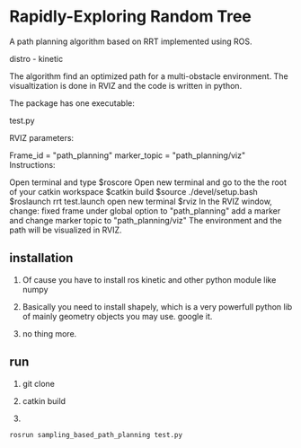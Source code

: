 # Rapidly-Exploring Random Tree


A path planning algorithm based on RRT implemented using ROS.

distro - kinetic 

The algorithm find an optimized path for a multi-obstacle environment. The visualtization is done in RVIZ and the code is written in python. 

The package has one executable: 

test.py

RVIZ parameters: 

Frame_id = "path_planning" 
marker_topic = "path_planning/viz" 
Instructions: 

Open terminal and type 
$roscore 
Open new terminal and go to the the root of your catkin workspace 
$catkin build 
$source ./devel/setup.bash 
$roslaunch rrt test.launch 
open new terminal 
$rviz
In the RVIZ window, change: 
fixed frame under global option to "path_planning" 
add a marker and change marker topic to "path_planning/viz" 
The environment and the path will be visualized in RVIZ. 

## installation

1. Of cause you have to install ros kinetic and other python module like numpy

2. Basically you need to install shapely, which is a very powerfull python lib of mainly geometry objects you may use. google it.

3. no thing more.

## run

1. git clone 

2. catkin build

3. 
```linux 
rosrun sampling_based_path_planning test.py
```
